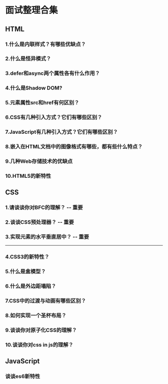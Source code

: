 # 面试整理合集

## HTML
### 1.什么是内联样式？有哪些优缺点？
### 2.什么是怪异模式？
### 3.defer和async两个属性各有什么作用？
### 4.什么是Shadow DOM?
### 5.元素属性src和href有何区别？
### 6.CSS有几种引入方式？它们有哪些区别？
### 7.JavaScript有几种引入方式？它们有哪些区别？
### 8.嵌入在HTML文档中的图像格式有哪些，都有些什么特点？
### 9.几种Web存储技术的优缺点
### 10.HTML5的新特性

## CSS
### 1.请谈谈你对BFC的理解？ -- 重要
### 2.谈谈CSS预处理器？ -- 重要
### 3.实现元素的水平垂直居中？ -- 重要
---
### 4.CSS3的新特性？
### 5.什么是盒模型？
### 6.什么是外边距塌陷？
### 7.CSS中的过渡与动画有哪些区别？
### 8.如何实现一个圣杯布局？
### 9.谈谈你对原子化CSS的理解？  
### 10.谈谈你对css in js的理解？

## JavaScript

### 谈谈es6新特性


